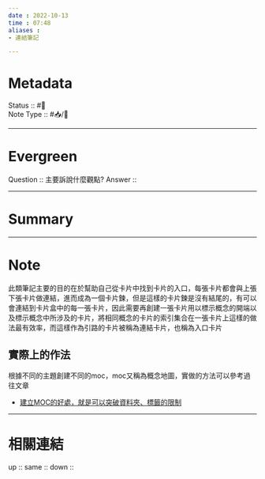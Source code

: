 ```yaml
---
date : 2022-10-13
time : 07:48
aliases :
- 連結筆記

---
```


# Metadata
Status :: #🌱 <br>
Note Type :: #📥/📘 <br>

---
# Evergreen
Question :: 主要訴說什麼觀點?
Answer :: 


---

# Summary


---

# Note
此類筆記主要的目的在於幫助自己從卡片中找到卡片的入口，每張卡片都會與上張下張卡片做連結，進而成為一個卡片鍊，但是這樣的卡片鍊是沒有結尾的，有可以會連結到卡片盒中的每一張卡片，因此需要再創建一張卡片用以標示概念的開端以及標示概念中所涉及的卡片，將相同概念的卡片的索引集合在一張卡片上這樣的做法最有效率，而這樣作為引路的卡片被稱為連結卡片，也稱為入口卡片

## 實際上的作法
根據不同的主題創建不同的moc，moc又稱為概念地圖，實做的方法可以參考過往文章
- [建立MOC的好處，就是可以突破資料夾、標籤的限制](Cards/16%20MOC概念/建立MOC的好處，就是可以突破資料夾、標籤的限制.md)

---

# 相關連結
up :: 
same :: 
down :: 



